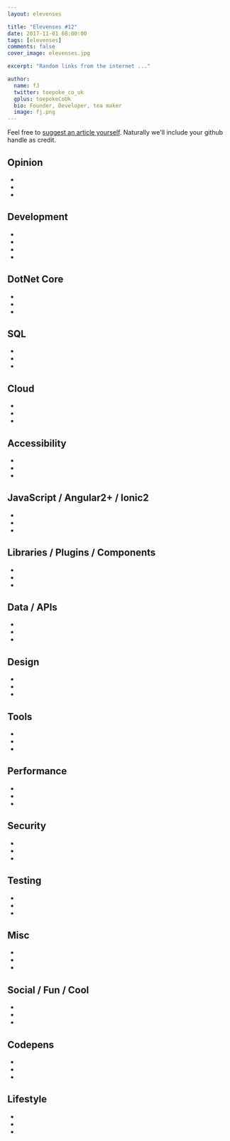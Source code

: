 ```yaml
---
layout: elevenses

title: "Elevenses #12"
date: 2017-11-01 08:00:00
tags: [elevenses]
comments: false
cover_image: elevenses.jpg

excerpt: "Random links from the internet ..."

author:
  name: fJ
  twitter: toepoke_co_uk
  gplus: toepokeCoUk
  bio: Founder, Developer, tea maker
  image: fj.png
---
```


Feel free to [suggest an article yourself](https://github.com/toepoke/toepoke.github.io/issues).  Naturally we'll include your github handle as credit.

## Opinion
* []()
* []()
* []()

## Development
* []()
* []()
* []()
* []()

## DotNet Core
* []()
* []()
* []()

## SQL
* []()
* []()
* []()

## Cloud
* []()
* []()
* []()

## Accessibility
* []()
* []()
* []()

## JavaScript / Angular2+ / Ionic2
* []()
* []()
* []()

## Libraries / Plugins / Components
* []()
* []()
* []()

## Data / APIs
* []()
* []()
* []()

## Design
* []()
* []()
* []()

## Tools
* []()
* []()
* []()

## Performance
* []()
* []()
* []()

## Security
* []()
* []()
* []()

## Testing
* []()
* []()
* []()

## Misc
* []()
* []()
* []()

## Social / Fun / Cool
* []()
* []()
* []()

## Codepens
* []()
* []()
* []()

## Lifestyle
* []()
* []()
* []()

